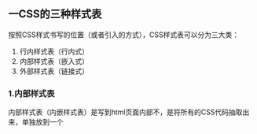 ## 一CSS的三种样式表
按照CSS样式书写的位置（或者引入的方式），CSS样式表可以分为三大类：

1. 行内样式表（行内式）
2. 内部样式表（嵌入式）
3. 外部样式表（链接式）

### 1.内部样式表
内部样式表（内嵌样式表）是写到html页面内部不，是将所有的CSS代码抽取出来，单独放到一个<style>标签中。
<style>标签理论上可以放到HTML文档的任何地方，但一般会放在文档的<head>标签中。
通过此种方式，可以方便控制整个页面中的元素样式设置。
代码结构清晰，但是并没有实现结构与样式完全分离。
使用内部样式表设定CSS，通常也被称为嵌入式引入，这种方式是我们练习时常用的方式。

### 2.行内样式表
行内样式表（内联样式表）是元素标签内部的style属性中设定CSS样式。适合于修改简单样式。
<div style="color : red; font-size : 12px;">文本</div>
style其实就是标签的属性
在双引号中间，写法要符合CSS规范
可以控制当前的标签设置样式
由于书写繁琐，并且没有体现出结构与样式相分离的思想，所以不推荐大量使用，只有对当前元素添加简单样式的时候，可以考虑使用
使用行内样式表设定CSS，通常也被称为行内式引入。

### 3.外部样式表
实际开发都是外部样式表，适合于样式比较多的情况，核心是：样式单独写到CSS文件中，之后把CSS文件引入到HTML页面中使用。
引入外部样式表分为两步：
1.新建一个后缀名为.css的文件，把所有CSS代码都放入此文件中。
2.在HTML页面中，使用<link>标签引入这个文件。
<link rel="stylesheet" href="css文件路径">

### 4.CSS引入方法总结
| **样式表** | **优点** | **缺点** | **使用情况** | **控制范围** |
| --- | --- | --- | --- | --- |
| 行内样式表 | 书写方便，权重高 | 结构样式混写 | 较少 | 控制一个标签 |
| 内部样式表 | 部分结构和样式相分离 | 没有彻底分离 | 较多 | 控制一个页面 |
| 外部样式表 | 完全实现结构和样式相分离 | 需要引入 | 最多 | 控制多个页面 |


